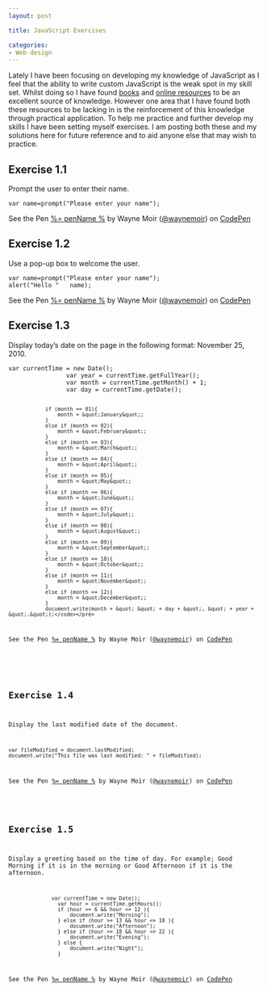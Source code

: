 ```yaml
---
layout: post

title: JavaScript Exercises

categories:
- Web design
---
```


Lately I have been focusing on developing my knowledge of JavaScript as I feel that the ability to write custom JavaScript is the weak spot in my skill set. Whilst doing so I have found [books](http://www.amazon.co.uk/Learning-JavaScript-Sparkle-Life-Pages/dp/0596521871/ref=sr_1_3?s=books&ie=UTF8&qid=1296042370&sr=1-3) and [online resources](http://www.w3schools.com/js/) to be an excellent source of knowledge. However one area that I have found both these resources to be lacking in is the reinforcement of this knowledge through practical application. To help me practice and further develop my skills I have been setting myself exercises. I am posting both these and my solutions here for future reference and to aid anyone else that may wish to practice.


## Exercise 1.1
Prompt the user to enter their name.

<div data-height="85" data-theme-id="0" data-slug-hash="CAsfm" data-user="waynemoir" data-default-tab="js" class='codepen'><pre><code>var name=prompt(&quot;Please enter your name&quot;);</code></pre>
<p>See the Pen <a href='http://codepen.io/waynemoir/pen/CAsfm'>%= penName %</a> by Wayne Moir (<a href='http://codepen.io/waynemoir'>@waynemoir</a>) on <a href='http://codepen.io'>CodePen</a></p>
</div><script async src="//codepen.io/assets/embed/ei.js"></script>




## Exercise 1.2
Use a pop-up box to welcome the user.

<div data-height="105" data-theme-id="2540" data-slug-hash="LyGDe" data-user="waynemoir" data-default-tab="js" class='codepen'><pre><code>var name=prompt(&quot;Please enter your name&quot;);
alert(&quot;Hello &quot;   name);</code></pre>
<p>See the Pen <a href='http://codepen.io/waynemoir/pen/LyGDe'>%= penName %</a> by Wayne Moir (<a href='http://codepen.io/waynemoir'>@waynemoir</a>) on <a href='http://codepen.io'>CodePen</a></p>
</div><script async src="//codepen.io/assets/embed/ei.js"></script>





## Exercise 1.3
Display today’s date on the page in the following format: November 25, 2010.

<div data-height="268" data-theme-id="2540" data-slug-hash="ikobF" data-user="waynemoir" data-default-tab="js" class='codepen'><pre><code>var currentTime = new Date();
				var year = currentTime.getFullYear();
				var month = currentTime.getMonth() + 1;
				var day = currentTime.getDate();

				if (month == 01){
					month = &quot;January&quot;;
				}
				else if (month == 02){
					month = &quot;February&quot;;
				}
				else if (month == 03){
					month = &quot;March&quot;;
				}
				else if (month == 04){
					month = &quot;April&quot;;
				}
				else if (month == 05){
					month = &quot;May&quot;;
				}
				else if (month == 06){
					month = &quot;June&quot;;
				}
				else if (month == 07){
					month = &quot;July&quot;;
				}
				else if (month == 08){
					month = &quot;August&quot;;
				}
				else if (month == 09){
					month = &quot;September&quot;;
				}
				else if (month == 10){
					month = &quot;October&quot;;
				}
				else if (month == 11){
					month = &quot;November&quot;;
				}
				else if (month == 12){
					month = &quot;December&quot;;
				}
				document.write(month + &quot; &quot; + day + &quot;, &quot; + year + &quot;.&quot;);</code></pre>
<p>See the Pen <a href='http://codepen.io/waynemoir/pen/ikobF'>%= penName %</a> by Wayne Moir (<a href='http://codepen.io/waynemoir'>@waynemoir</a>) on <a href='http://codepen.io'>CodePen</a></p>
</div><script async src="//codepen.io/assets/embed/ei.js"></script>




## Exercise 1.4
Display the last modified date of the document.

<div data-height="108" data-theme-id="2540" data-slug-hash="DaGqj" data-user="waynemoir" data-default-tab="js" class='codepen'><pre><code>var fileModified = document.lastModified;
document.write(&quot;This file was last modified: &quot; + fileModified);</code></pre>
<p>See the Pen <a href='http://codepen.io/waynemoir/pen/DaGqj'>%= penName %</a> by Wayne Moir (<a href='http://codepen.io/waynemoir'>@waynemoir</a>) on <a href='http://codepen.io'>CodePen</a></p>
</div><script async src="//codepen.io/assets/embed/ei.js"></script>




## Exercise 1.5
Display a greeting based on the time of day. For example; Good Morning if it is in the morning or Good Afternoon if it is the afternoon.

<div data-height="268" data-theme-id="2540" data-slug-hash="rxnEy" data-user="waynemoir" data-default-tab="js" class='codepen'><pre><code>				var currentTime = new Date();
				var hour = currentTime.getHours();
				if (hour &gt;= 6 &amp;&amp; hour &lt;= 12 ){
					document.write(&quot;Morning&quot;);
				} else if (hour &gt;= 13 &amp;&amp; hour &lt;= 18 ){
					document.write(&quot;Afternoon&quot;);
				} else if (hour &gt;= 18 &amp;&amp; hour &lt;= 22 ){
					document.write(&quot;Evening&quot;);
				} else {
					document.write(&quot;Night&quot;);
				}</code></pre>
<p>See the Pen <a href='http://codepen.io/waynemoir/pen/rxnEy'>%= penName %</a> by Wayne Moir (<a href='http://codepen.io/waynemoir'>@waynemoir</a>) on <a href='http://codepen.io'>CodePen</a></p>
</div><script async src="//codepen.io/assets/embed/ei.js"></script>